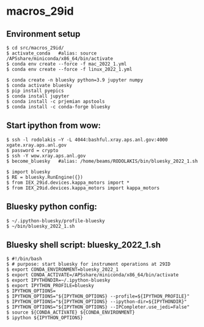 # macros_29id

## Environment setup

    $ cd src/macros_29id/
    $ activate_conda   #alias: source /APSshare/miniconda/x86_64/bin/activate
    $ conda env create --force -f mac_2022_1.yml
    $ conda env create --force -f linux_2022_1.yml

    $ conda create -n bluesky python=3.9 jupyter numpy
    $ conda activate bluesky
    $ pip install pyepics
    $ conda install jupyter
    $ conda install -c prjemian apstools
    $ conda install -c conda-forge bluesky


## Start ipython from wow:

    $ ssh -l rodolakis —Y -L 4044:bashful.xray.aps.anl.gov:4000 xgate.xray.aps.anl.gov
    $ password = crypto
    $ ssh -Y wow.xray.aps.anl.gov
    $ become_bluesky   #alias: /home/beams/RODOLAKIS/bin/bluesky_2022_1.sh

    $ import bluesky
    $ RE = bluesky.RunEngine({})
    $ from IEX_29id.devices.kappa_motors import *
    $ from IEX_29id.devices.kappa_motors import kappa_motors

## Bluesky python config:

    $ ~/.ipython-bluesky/profile-bluesky
    $ ~/bin/bluesky_2022_1.sh

## Bluesky shell script:   bluesky_2022_1.sh

    $ #!/bin/bash
    $ # purpose: start bluesky for instrument operations at 29ID
    $ export CONDA_ENVIRONMENT=bluesky_2022_1
    $ export CONDA_ACTIVATE=/APSshare/miniconda/x86_64/bin/activate
    $ export IPYTHONDIR=~/.ipython-bluesky
    $ export IPYTHON_PROFILE=bluesky
    $ IPYTHON_OPTIONS=
    $ IPYTHON_OPTIONS="${IPYTHON_OPTIONS} --profile=${IPYTHON_PROFILE}"
    $ IPYTHON_OPTIONS="${IPYTHON_OPTIONS} --ipython-dir=${IPYTHONDIR}"
    $ IPYTHON_OPTIONS="${IPYTHON_OPTIONS} --IPCompleter.use_jedi=False"
    $ source ${CONDA_ACTIVATE} ${CONDA_ENVIRONMENT}
    $ ipython ${IPYTHON_OPTIONS}
